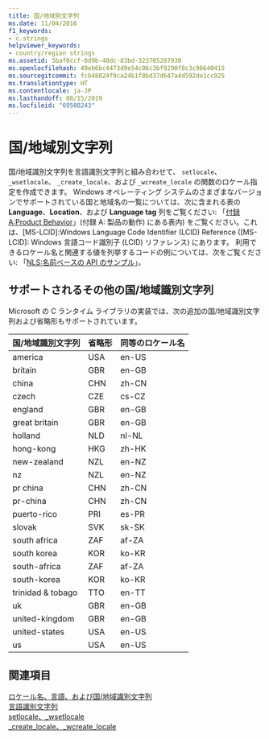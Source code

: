 ```yaml
---
title: 国/地域別文字列
ms.date: 11/04/2016
f1_keywords:
- c.strings
helpviewer_keywords:
- country/region strings
ms.assetid: 5baf0ccf-0d9b-40dc-83bd-323705287930
ms.openlocfilehash: 49eb6bc4473d9e54c06c3bf9290f8c3c96640415
ms.sourcegitcommit: fcb48824f9ca24b1f8bd37d647a4d592de1cc925
ms.translationtype: HT
ms.contentlocale: ja-JP
ms.lasthandoff: 08/15/2019
ms.locfileid: "69500243"
---
```

# <a name="countryregion-strings"></a>国/地域別文字列

国/地域識別文字列を言語識別文字列と組み合わせて、 `setlocale`、 `_wsetlocale`、 `_create_locale`、および `_wcreate_locale` の関数のロケール指定を作成できます。 Windows オペレーティング システムのさまざまなバージョンでサポートされている国と地域名の一覧については、次に含まれる表の **Language**、**Location**、および **Language tag** 列をご覧ください: 「[付録 A:Product Behavior](https://msdn.microsoft.com/library/cc233982.aspx)」(付録 A: 製品の動作) にある表内) をご覧ください。これは、[MS-LCID]:Windows Language Code Identifier (LCID) Reference ([MS-LCID]: Windows 言語コード識別子 (LCID) リファレンス) にあります。 利用できるロケール名と関連する値を列挙するコードの例については、次をご覧ください: 「[NLS:名前ベースの API のサンプル](/windows/win32/intl/nls--name-based-apis-sample)」。

## <a name="additional-supported-country-and-region-strings"></a>サポートされるその他の国/地域識別文字列

Microsoft の C ランタイム ライブラリの実装では、次の追加の国/地域識別文字列および省略形もサポートされています。

|国/地域識別文字列|省略形|同等のロケール名|
|----------------------------|------------------|----------------------------|
|america|USA|en-US|
|britain|GBR|en-GB|
|china|CHN|zh-CN|
|czech|CZE|cs-CZ|
|england|GBR|en-GB|
|great britain|GBR|en-GB|
|holland|NLD|nl-NL|
|hong-kong|HKG|zh-HK|
|new-zealand|NZL|en-NZ|
|nz|NZL|en-NZ|
|pr china|CHN|zh-CN|
|pr-china|CHN|zh-CN|
|puerto-rico|PRI|es-PR|
|slovak|SVK|sk-SK|
|south africa|ZAF|af-ZA|
|south korea|KOR|ko-KR|
|south-africa|ZAF|af-ZA|
|south-korea|KOR|ko-KR|
|trinidad & tobago|TTO|en-TT|
|uk|GBR|en-GB|
|united-kingdom|GBR|en-GB|
|united-states|USA|en-US|
|us|USA|en-US|

## <a name="see-also"></a>関連項目

[ロケール名、言語、および国/地域識別文字列](../c-runtime-library/locale-names-languages-and-country-region-strings.md)<br/>
[言語識別文字列](../c-runtime-library/language-strings.md)<br/>
[setlocale、_wsetlocale](../c-runtime-library/reference/setlocale-wsetlocale.md)<br/>
[_create_locale、_wcreate_locale](../c-runtime-library/reference/create-locale-wcreate-locale.md)
